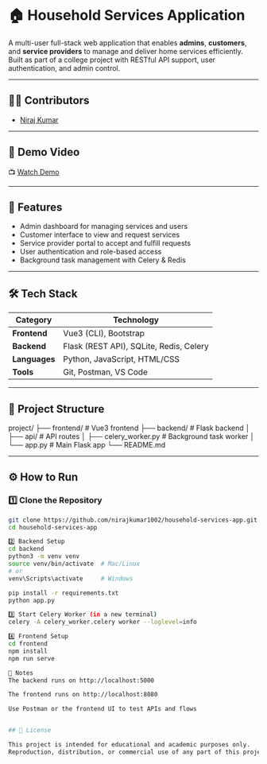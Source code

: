 # 🏠 Household Services Application

A multi-user full-stack web application that enables **admins**, **customers**, and **service providers** to manage and deliver home services efficiently. Built as part of a college project with RESTful API support, user authentication, and admin control.

---

## 👨‍💻 Contributors

- [Niraj Kumar](https://github.com/nirajkumar1002)

---
## 🎥 Demo Video

📺 [Watch Demo](https://drive.google.com/file/d/1bXiD-rtTvE9WzJ4nRdJqX6gQkf1T_W7T/view)

---


## 🚀 Features

- Admin dashboard for managing services and users  
- Customer interface to view and request services  
- Service provider portal to accept and fulfill requests  
- User authentication and role-based access  
- Background task management with Celery & Redis

---

## 🛠️ Tech Stack

| Category         | Technology                              |
|------------------|------------------------------------------|
| **Frontend**     | Vue3 (CLI), Bootstrap                    |
| **Backend**      | Flask (REST API), SQLite, Redis, Celery  |
| **Languages**    | Python, JavaScript, HTML/CSS             |
| **Tools**        | Git, Postman, VS Code                    |

---

## 📂 Project Structure

project/ ├── frontend/ # Vue3 frontend ├── backend/ # Flask backend │ ├── api/ # API routes │ ├── celery_worker.py # Background task worker │ └── app.py # Main Flask app └── README.md


---

## ⚙️ How to Run

### 1️⃣ Clone the Repository

```bash
git clone https://github.com/nirajkumar1002/household-services-app.git
cd household-services-app

2️⃣ Backend Setup
cd backend
python3 -m venv venv
source venv/bin/activate  # Mac/Linux
# or
venv\Scripts\activate     # Windows

pip install -r requirements.txt
python app.py

3️⃣ Start Celery Worker (in a new terminal)
celery -A celery_worker.celery worker --loglevel=info

4️⃣ Frontend Setup
cd frontend
npm install
npm run serve

📌 Notes
The backend runs on http://localhost:5000

The frontend runs on http://localhost:8080

Use Postman or the frontend UI to test APIs and flows


## 📄 License

This project is intended for educational and academic purposes only.  
Reproduction, distribution, or commercial use of any part of this project is not permitted without explicit permission from the author.


